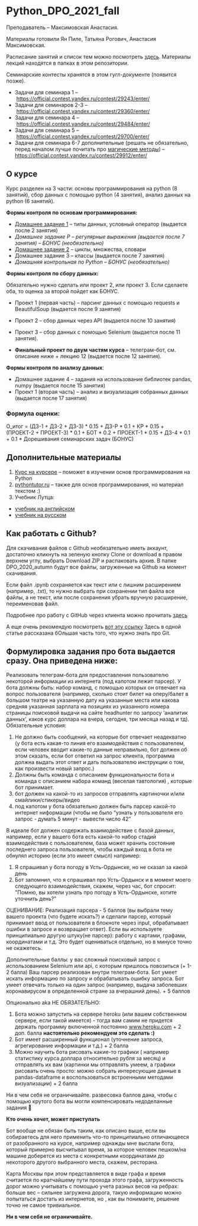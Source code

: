 # Python_DPO_2021_fall

Преподаватель – Максимовская Анастасия.

Материалы готовили Ян Пиле, Татьяна Рогович, Анастасия Максимовская.

Расписание занятий и список тем можно посмотреть [здесь](https://docs.google.com/spreadsheets/d/1OlJgZRiDicDdyn9jiz5yNyce0h13Ir7Np2gqdWwoUxE). Материалы лекций находятся в папках в этом репозитории.

Семинарские контесты хранятся в этом гугл-документе (появится позже).

* Задачи для семинара 1 – https://official.contest.yandex.ru/contest/29243/enter/
* Задачи для семинаров 2-3 – https://official.contest.yandex.ru/contest/29360/enter/
* Задачи для семинара 4 – https://official.contest.yandex.ru/contest/29484/enter/
* Задачи для семинара 5 – https://official.contest.yandex.ru/contest/29700/enter/
* Задачи для семинара 6-7 дополнительные (решать не обязательно, перед началом лучше почитать про [магические методы](https://www.tutorialsteacher.com/python/magic-methods-in-python)) – https://official.contest.yandex.ru/contest/29912/enter/

## О курсе

Курс разделен на 3 части: основы программирования на python (8 занятий), сбор данных с помощью python (4 занятия), анализ данных на python (6 занятий).

**Формы контроля по основам программирования:**
* [Домашнее задание 1](https://official.contest.yandex.ru/contest/29361/enter/) – типы данных, условный оператор (выдается после 2 занятия)
* *Домашнее задание Р – регулярные выражения (выдается после 7 занятия) – БОНУС (необязательно)*
* [Домашнее задание 2](https://official.contest.yandex.ru/contest/29698/enter/) – циклы, множества, словари
* Домашнее задание 3 – классы (выдается после 7 занятия)
* *Домашняя контрольная по Python – БОНУС (необязательно)*

**Формы контроля по сбору данных:**

Обязательно нужно сделать или проект 2, или проект 3. Если сделаете оба, то оценка за второй пойдет как БОНУС.

* Проект 1 (первая часть) – парсинг данных с помощью requests и BeautifulSoup (выдается после 9 занятия)
* Проект 2 – сбор данных через API (выдается после 10 занятия)
* Проект 3 – сбор данных с помощью Selenium (выдается после 11 занятия).

* **Финальный проект по двум частям курса** – телеграм-бот, см. описание ниже + лекцию 12 (выдается после 12 занятия).

**Формы контроля по анализу данных**:
* Домашнее задание 4 – задания на использование библиотек pandas, numpy (выдается после 15 занятия)
* Проект 1 (вторая часть) – анализ и визуализация собранных данных (выдается после 17 занятия)

### Формула оценки:

О_итог = (ДЗ-1 + ДЗ-2 + ДЗ-3) * 0.15 + ДЗ-Р * 0.1 + КР * 0.15 + (ПРОЕКТ-2 + ПРОЕКТ-3) * 0.1 + БОТ * 0.2 + ПРОЕКТ-1 * 0.15 + ДЗ-4 *  0.1 + 0.1 * Дорешивания семинарских задач (БОНУС)

## Дополнительные материалы

1. [Курс на курсере](https://www.coursera.org/learn/python-osnovy-programmirovaniya) – поможет в изучении основ программирования на Python
2. [pythontutor.ru](https://pythontutor.ru/) – также для основ программирования, но материал текстом :)
3. Учебник Лутца:
* [учебник на английском](https://vk.com/doc44301783_517813011?hash=702af85baf625360b9&dl=95b74aab4d623be4c6)
* [учебник на русском](https://vk.com/doc44301783_517813053?hash=da4e86b2ebc1ab461d&dl=125d77221c81d99db0)


## Как работать с Github?
Для скачивания файлов с Github необязательно иметь аккаунт, достаточно кликнуть на зеленую кнопку Clone or download в правом верхнем углу, выбрать Download ZIP и распаковать архив. В папке DPO_2020_autumn будут все файлы, загруженные на Github на момент скачивания.

Если файл .ipynb сохраняется как текст или с лишним расширением (например, .txt), то нужно выбрать при сохранении тип файла все файлы, 
а не текст, или после сохранения убрать вручную расширение, переименовав файл.

Подробнее про работу с GitHub через клиента можно прочитать [здесь](https://github.com/pileyan/DPO_Python_2021/blob/main/lect01_git_basic_types/2021_DPO_1_0_git.ipynb)

А еще очень рекомендую посмотреть [вот эту ссылку](https://towardsdatascience.com/getting-started-with-git-and-github-6fcd0f2d4ac6)
Здесь в одной статье рассказана бОльшая часть того, что нужно знать про Git.

## Формулировка задания про бота выдается сразу. Она приведена ниже:

Реализовать телеграм-бота для предоставления пользователю некоторой информации из интернета (под капотом лежит парсер). У бота должны быть: набор команд, с помощью которых он отвечает на вопрос пользователя (например, сколько стоит билет на оперу/балет в большом театре на указанную дату на указанные места или какова средняя указанная зарплата на позициях из указанного номера страницы поисковой выдачи на сайте headhunter по запросу ‘аналитик данных’, каков курс доллара на вчера, сегодня, три месяца назад и тд). Обязательные условия:

1) Не должно быть сообщений, на которые бот отвечает неадекватно (у бота есть какая-то линия его взаимодействия с пользователем, если человек вводит какие-то данные неправильно, бот должен об этом сказать, если бот ответил на запрос клиента, программа должна выдать этот ответ и дать пользователю инструкции о том, как произвести новый запрос.) 
2) Должны быть команда с описанием функциональности бота и команда с описанием набора команд (веселая тавтология) , которые бот принимает.
3) бот должен на какой-то из запросов отправлять картиночки и/или смайлики/стикеры/видео
4) под капотом у бота обязательно должен быть парсер какой-то интернет ниформации (чтобы не было “узнать у пользователя его запрос - думать 5 минут - вывести число 42”

В идеале бот должен содержать взаимодействие с базой данных, например, если у вашего бота есть какой-то набор стадий взаимодействия с пользователем, база может хранить состояние последнего запроса пользователя, чтобы каждый вход в бота не обнулял историю (если это имеет смысл) например:

1) Я спрашивал у бота погоду в Усть-Ордынске, но не сказал за какой день
2) Бот запомнил, что я спрашивал про Усть-Ордынск и в момент моего следующего взаимодействия, скажем, через час, бот спросит: "Помню, вы хотели узнать про погоду в Усть-Ордынске, хотите уточнить день?"

ОЦЕНИВАНИЕ:
Реализация парсера - 5 баллов (вы выбрали тему вашего проекта (что будете искать?) и сделали парсер, который принимает ввод от пользователя в блокноте через input, обрабатывает ошибки в запросе и возвращает ответ).  Если вы используете принципиально другую штуку(не парсер): работу с картами, графами, координатами и т.д. Это будет оцениваться отдельно, но в минусе точно не окажетесь.


Дополнительные баллы: у вас сложный поисковый запрос с использованием Selenium или api, с которым пришлось повозиться (+ 1-2 балла)
Ваш парсер реализован внутри телеграм-бота. Бот умеет искать информацию по запросу и обрабатывать ошибку запроса. Бот умеет отвечать только на один запрос (например, выдача заболевших коронавирусом в определенной стране за вчерашний день). + 5 баллов


Опционально aka НЕ ОБЯЗАТЕЛЬНО:
1) Бота можно запустить на сервере heroku (или вашем собственном сервере, если такой имеется) - тогда вам самим не придется держать программу включенной постоянно www.heroku.com + 2 доп. балла **настоятельно рекомендуем это сделать :)**
2) Бот имеет расширенный функционал (уточнение запроса, агрегирование информации и т.д.) + 2 балла
2) Можно научить бота рисовать какие-то графики ( например статистику курса доллара относительно рубля за месяц) и отправлять их вам (картинки мы отправлять умеем, а графики рисовать очень просто: можно собрать интересующие данные в pandas-dataframe и воспользоваться встроенными методами визуализации) + 2 балла

Ни в чем себя не ограничивайте.
развесовка баллов дана, чтобы с помощью крутого бота вы могли компенсировать недоделанные задания 🙂

**Кто очень хочет, может приступать**

Бот вообще не обязан быть таким, как описано выше, если вы собираетесь для него применить что-то принципиально отличающееся от разобранного на курсе, например однажды мне выслали бота, который примерно высчитывал время, за которое человек пешком/на машине доберется из места с конкретными координатами до некоторого другого выбранного места, скажем, ресторана.

Карта Москвы при этом представляется в виде графа и время считается по кратчайшему пути прохода этого графа, загруженность дорог можно учитывать с помощью учета разных весов на ребрах: больше вес – сильнее загружена дорога, такую информацию можно попытаться достать из интернетов, но , как вы понимаете, решение точно не самое тривиальное.

**Ни в чем себя не ограничивайте.**
